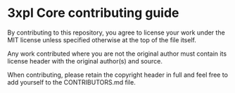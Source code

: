 3xpl Core contributing guide
============================

By contributing to this repository, you agree to license your work under the MIT license unless specified otherwise at the top of the file itself.

Any work contributed where you are not the original author must contain its license header with the original author(s) and source.

When contributing, please retain the copyright header in full and feel free to add yourself to the CONTRIBUTORS.md file.
